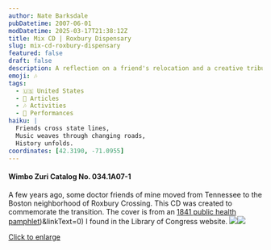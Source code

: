 ```yaml
---
author: Nate Barksdale
pubDatetime: 2007-06-01
modDatetime: 2025-03-17T21:38:12Z
title: Mix CD | Roxbury Dispensary
slug: mix-cd-roxbury-dispensary
featured: false
draft: false
description: A reflection on a friend's relocation and a creative tribute through music.
emoji: 🎶
tags:
  - 🇺🇸 United States
  - 📖 Articles
  - 🎶 Activities
  - 🎤 Performances
haiku: |
  Friends cross state lines,  
  Music weaves through changing roads,  
  History unfolds.
coordinates: [42.3190, -71.0955]
---
```


#### Wimbo Zuri Catalog No. 034.1A07-1

A few years ago, some doctor friends of mine moved from Tennessee to the Boston neighborhood of Roxbury Crossing. This CD was created to commemorate the transition. The cover is from an [1841 public health pamphlet](https://www.google.com/search?q=%221841%20public%20health%20pamphlet%22%20memory.loc.gov)\)&linkText=0) I found in the Library of Congress website. [![](@assets/images/roxbury_260.jpg)](@assets/images/roxbury_530.jpg)[![](@assets/images/roxbury2_260.jpg)](@assets/images/roxbury2_530.jpg)

[Click to enlarge](@assets/images/roxbury_530.jpg)
